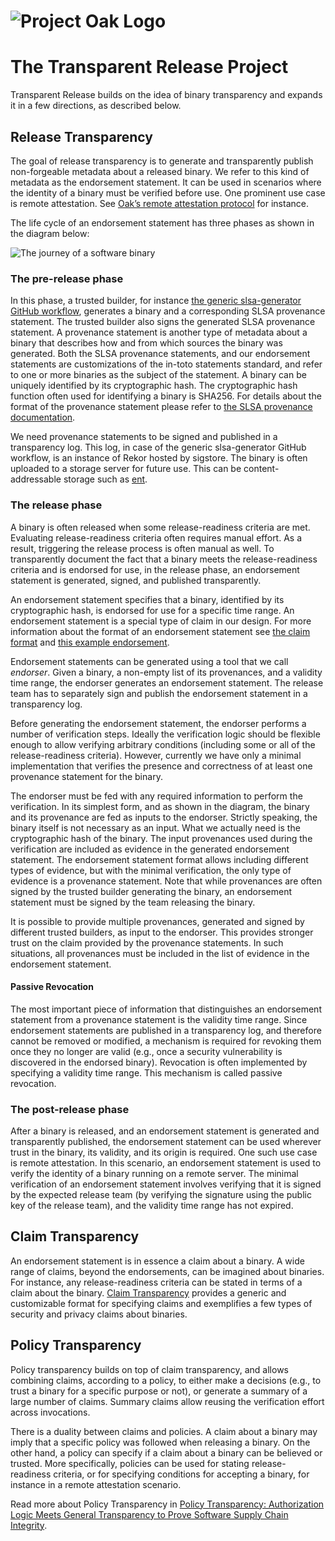 <!-- Logo Start -->
<!-- An HTML element is intentionally used since GitHub recommends this approach to handle different images in dark/light modes. Ref: https://docs.github.com/en/get-started/writing-on-github/getting-started-with-writing-and-formatting-on-github/basic-writing-and-formatting-syntax#specifying-the-theme-an-image-is-shown-to -->
<!-- markdownlint-disable-next-line MD033 -->
<h1><picture><source media="(prefers-color-scheme: dark)" srcset="https://github.com/project-oak/oak/blob/main/docs/oak-logo/svgs/oak-transparent-release-negative-colour.svg?sanitize=true"><source media="(prefers-color-scheme: light)" srcset="https://github.com/project-oak/oak/blob/main/docs/oak-logo/svgs/oak-transparent-release.svg?sanitize=true"><img alt="Project Oak Logo" src="docs/oak-logo/svgs/oak-logo.svg?sanitize=true"></picture></h1>

# The Transparent Release Project

Transparent Release builds on the idea of binary transparency and expands it in a few directions,
as described below. 

## Release Transparency

The goal of release transparency is to generate and transparently publish non-forgeable metadata
about a released binary. We refer to this kind of metadata as the endorsement statement. It can be
used in scenarios where the identity of a binary must be verified before use. One prominent use
case is remote attestation. See [Oak’s remote attestation protocol](https://github.com/project-oak/oak/tree/main/remote_attestation) for instance.

The life cycle of an endorsement statement has three phases as shown in the diagram below:

![The journey of a software binary](docs/images/release-transparency.png)

### The pre-release phase
In this phase, a trusted builder, for instance [the generic slsa-generator GitHub workflow](https://github.com/slsa-framework/slsa-github-generator/blob/de4491844e9be4184f786666af40f5b1b8e7ddc0/internal/builders/generic/README.md),
generates a binary and a corresponding SLSA provenance statement. The trusted builder also signs
the generated SLSA provenance statement. A provenance statement is another type of metadata about a
binary that describes how and from which sources the binary was generated. Both the SLSA provenance
statements, and our endorsement statements are customizations of the in-toto statements standard,
and refer to one or more binaries as the subject of the statement. A binary can be uniquely
identified by its cryptographic hash. The cryptographic hash function often used for identifying a
binary is SHA256. For details about the format of the provenance statement please refer to
[the SLSA provenance documentation](https://slsa.dev/provenance/v0.2).

We need provenance statements to be signed and published in a transparency log. This log, in case
of the generic slsa-generator GitHub workflow, is an instance of Rekor hosted by sigstore. The
binary is often uploaded to a storage server for future use. This can be content-addressable storage
such as [ent](https://github.com/google/ent). 


### The release phase
A binary is often released when some release-readiness criteria are met. Evaluating
release-readiness criteria often requires manual effort. As a result, triggering the release
process is often manual as well. To transparently document the fact that a binary meets the
release-readiness criteria and is endorsed for use, in the release phase, an endorsement statement
is generated, signed, and published transparently. 

An endorsement statement specifies that a binary, identified by its cryptographic hash, is endorsed
for use for a specific time range. An endorsement statement is a special type of claim in our
design. For more information about the format of an endorsement statement see [the claim format](docs/claim-transparency.md#the-claim-format)
and [this example endorsement](schema/amber-claim/v1/example.json). 

Endorsement statements can be generated using a tool that we call _endorser_. Given a binary, a
non-empty list of its provenances, and a validity time range, the endorser generates an endorsement
statement. The release team has to separately sign and publish the endorsement statement in a
transparency log. 

Before generating the endorsement statement, the endorser performs a number of verification steps.
Ideally the verification logic should be flexible enough to allow verifying arbitrary conditions
(including some or all of the release-readiness criteria). However, currently we have only a minimal
implementation that verifies the presence and correctness of at least one provenance statement for
the binary. 

The endorser must be fed with any required information to perform the verification. In its simplest
form, and as shown in the diagram, the binary and its provenance are fed as inputs to the endorser.
Strictly speaking, the binary itself is not necessary as an input. What we actually need is the
cryptographic hash of the binary. The input provenances used during the verification are included
as evidence in the generated endorsement statement. The endorsement statement format allows
including different types of evidence, but with the minimal verification, the only type of evidence
is a provenance statement. Note that while provenances are often signed by the trusted builder
generating the binary, an endorsement statement must be signed by the team releasing the binary. 

It is possible to provide multiple provenances, generated and signed by different trusted builders,
as input to the endorser. This provides stronger trust on the claim provided by the provenance
statements. In such situations, all provenances must be included in the list of evidence in the
endorsement statement. 

#### Passive Revocation
The most important piece of information that distinguishes an endorsement statement from a
provenance statement is the validity time range. Since endorsement statements are published in a
transparency log, and therefore cannot be removed or modified, a mechanism is required for revoking
them once they no longer are valid (e.g., once a security vulnerability is discovered in the
endorsed binary). Revocation is often implemented by specifying a validity time range. This
mechanism is called passive revocation. 

### The post-release phase
After a binary is released, and an endorsement statement is generated and transparently published,
the endorsement statement can be used wherever trust in the binary, its validity, and its origin is
required. One such use case is remote attestation. In this scenario, an endorsement statement is
used to verify the identity of a binary running on a remote server. The minimal verification of an
endorsement statement involves verifying that it is signed by the expected release team (by
verifying the signature using the public key of the release team), and the validity time range has
not expired.

## Claim Transparency

An endorsement statement is in essence a claim about a binary. A wide range of claims, beyond the
endorsements, can be imagined about binaries. For instance, any release-readiness criteria can be
stated in terms of a claim about the binary. [Claim Transparency](docs/claim-transparency.md)
provides a generic and customizable format for specifying claims and exemplifies a few types of
security and privacy claims about binaries. 

## Policy Transparency
Policy transparency builds on top of claim transparency, and allows combining claims, according to
a policy, to either make a decisions (e.g., to trust a binary for a specific purpose or not), or
generate a summary of a large number of claims. Summary claims allow reusing the verification
effort across invocations. 

There is a duality between claims and policies. A claim about a binary may imply that a specific
policy was followed when releasing a binary. On the other hand, a policy can specify if a claim
about a binary can be believed or trusted. More specifically, policies can be used for stating
release-readiness criteria, or for specifying conditions for accepting a binary, for instance in a
remote attestation scenario.  

Read more about Policy Transparency in [Policy Transparency: Authorization Logic Meets General Transparency to Prove Software Supply Chain Integrity](https://research.google/pubs/pub51673/).



